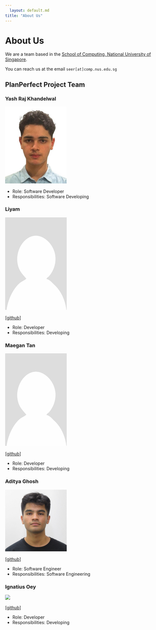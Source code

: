 ```yaml
---
  layout: default.md
title: "About Us"
---
```


# About Us

We are a team based in the [School of Computing, National University of Singapore](http://www.comp.nus.edu.sg).

You can reach us at the email `seer[at]comp.nus.edu.sg`

## PlanPerfect Project Team

### Yash Raj Khandelwal

<img src="images/yxshrk.jpg" width="200px">

* Role: Software Developer
* Responsibilities: Software Developing

### Liyam 

<img src="images/kikokidayo.png" width="200px">

[[github](https://github.com/kikokidayo)]

* Role: Developer 
* Responsibilities: Developing

### Maegan Tan

<img src="images/maertan.png" width="200px">

[[github](http://github.com/maertan)]

* Role: Developer
* Responsibilities: Developing

### Aditya Ghosh

<img src="images/adipanda2002.png" width="200px">

[[github](https://github.com/adipanda2002)]

* Role: Software Engineer
* Responsibilities: Software Engineering

### Ignatius Oey

<img src="images/ignatiusoey09.png.png" width="200px">

[[github](https://github.com/ignatiusoey09)]

* Role: Developer
* Responsibilities: Developing
